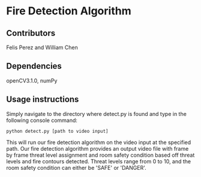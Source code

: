 # Fire Detection Algorithm
## Contributors
Felis Perez and William Chen
## Dependencies
openCV3.1.0, numPy
## Usage instructions
Simply navigate to the directory where detect.py is found and type in the following console command:

``` python detect.py [path to video input] ```

This will run our fire detection algorithm on the video input at the specified path. Our fire detection algorithm provides an output video file with frame by frame threat level assignment and room safety condition based off threat levels and fire contours detected. Threat levels range from 0 to 10, and the room safety condition can either be 'SAFE' or 'DANGER'.
